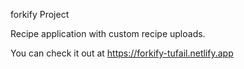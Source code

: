 forkify Project

Recipe application with custom recipe uploads.

You can check it out at https://forkify-tufail.netlify.app
